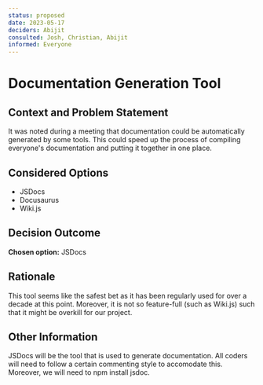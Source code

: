 ```yaml
---
status: proposed
date: 2023-05-17
deciders: Abijit
consulted: Josh, Christian, Abijit
informed: Everyone
---
```

# Documentation Generation Tool

## Context and Problem Statement

It was noted during a meeting that documentation could be automatically generated by some tools. This could speed up the process of compiling everyone's documentation and putting it together in one place. 

## Considered Options

* JSDocs
* Docusaurus
* Wiki.js

## Decision Outcome

**Chosen option:** JSDocs

## Rationale
This tool seems like the safest bet as it has been regularly used for over a decade at this point. Moreover, it is not so feature-full (such as Wiki.js) such that it might be overkill for our project. 

## Other Information
JSDocs will be the tool that is used to generate documentation. All coders will need to follow a certain commenting style to accomodate this. Moreover, we will need to npm install jsdoc. 